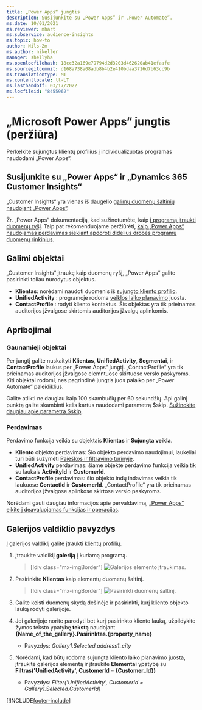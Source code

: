 ```yaml
---
title: „Power Apps“ jungtis
description: Susijunkite su „Power Apps“ ir „Power Automate“.
ms.date: 10/01/2021
ms.reviewer: mhart
ms.subservice: audience-insights
ms.topic: how-to
author: Nils-2m
ms.author: nikeller
manager: shellyha
ms.openlocfilehash: 18cc32a169e79794d2d3203d462620ab41efaafe
ms.sourcegitcommit: d168a738a08adb8b4b2e410bdaa3716d7b63cc9b
ms.translationtype: MT
ms.contentlocale: lt-LT
ms.lasthandoff: 03/17/2022
ms.locfileid: "8455962"
---
```

# <a name="microsoft-power-apps-connector-preview"></a>„Microsoft Power Apps“ jungtis (peržiūra)

Perkelkite sujungtus klientų profilius į individualizuotas programas naudodami „Power Apps“.

## <a name="connect-power-apps-and-dynamics-365-customer-insights"></a>Susijunkite su „Power Apps“ ir „Dynamics 365 Customer Insights“

„Customer Insights“ yra vienas iš daugelio [galimų duomenų šaltinių naudojant „Power Apps“](/powerapps/maker/canvas-apps/working-with-data-sources).

Žr. „Power Apps“ dokumentaciją, kad sužinotumėte, kaip [į programą įtraukti duomenų ryšį](/powerapps/maker/canvas-apps/add-data-connection). Taip pat rekomenduojame peržiūrėti, [kaip „Power Apps“ naudojamas perdavimas siekiant apdoroti didelius drobės programų duomenų rinkinius](/powerapps/maker/canvas-apps/delegation-overview).

## <a name="available-entities"></a>Galimi objektai

„Customer Insights“ įtraukę kaip duomenų ryšį, „Power Apps“ galite pasirinkti toliau nurodytus objektus.

- **Klientas**: norėdami naudoti duomenis iš  [sujungto kliento profilio](customer-profiles.md).
- **UnifiedActivity** : programoje rodoma [veiklos laiko planavimo](activities.md) juosta.
- **ContactProfile** : rodyti kliento kontaktus. Šis objektas yra tik prieinamas auditorijos įžvalgose skirtomis auditorijos įžvalgų aplinkomis.

## <a name="limitations"></a>Apribojimai

### <a name="retrievable-entities"></a>Gaunamieji objektai

Per jungtį galite nuskaityti **Klientas**, **UnifiedActivity**, **Segmentai**, ir **ContactProfile** laukus per „Power Apps“ jungtį. „ContactProfile“ yra tik prieinamas auditorijos įžvalgose elemntuose skirtuose verslo paskyroms. Kiti objektai rodomi, nes pagrindinė jungtis juos palaiko per „Power Automate“ paleidiklius.

Galite atlikti ne daugiau kaip 100 skambučių per 60 sekundžių. Api galinį punktą galite skambinti kelis kartus naudodami parametrą $skip. [Sužinokite daugiau apie parametrą $skip](/connectors/customerinsights/#get-items-from-an-entity).

### <a name="delegation"></a>Perdavimas

Perdavimo funkcija veikia su objektais **Klientas** ir **Sujungta veikla**. 

- **Kliento** objekto perdavimas: Šio objekto perdavimo naudojimui, laukeliai turi būti sužymėti [Paieškos ir filtravimo turinyje](search-filter-index.md).  
- **UnifiedActivity** perdavimas: šiame objekte perdavimo funkcija veikia tik su laukais **ActivityId** ir **CustomerId**.  
- **ContactProfile** perdavimas: šio objekto indų indavimas veikia tik laukuose **ContactId** ir **CustomerId**. „ContactProfile“ yra tik prieinamas auditorijos įžvalgose aplinkose skirtose verslo paskyroms.

Norėdami gauti daugiau informacijos apie pervaldavimą, [„Power Apps“ eikite į deavaluojamas funkcijas ir operacijas](/powerapps/maker/canvas-apps/delegation-overview). 

## <a name="example-gallery-control"></a>Galerijos valdiklio pavyzdys

Į galerijos valdiklį galite įtraukti [klientų profilių](/powerapps/maker/canvas-apps/add-gallery).

1. Įtraukite valdiklį **galeriją** į kuriamą programą.

    > [!div class="mx-imgBorder"]
    > ![Galerijos elemento įtraukimas.](media/connector-powerapps9.png "Galerijos elemento įtraukimas.")

2. Pasirinkite **Klientas** kaip elementų duomenų šaltinį.

    > [!div class="mx-imgBorder"]
    > ![Pasirinkti duomenų šaltinį.](media/choose-datasource-powerapps.png "Duomenų šaltinio pasirinkimas.")

3. Galite keisti duomenų skydą dešinėje ir pasirinkti, kurį kliento objekto lauką rodyti galerijoje.

4. Jei galerijoje norite parodyti bet kurį pasirinkto kliento lauką, užpildykite žymos teksto ypatybę **tekstą** naudojant **{Name_of_the_gallery}.Pasirinktas.{property_name}**  
    - Pavyzdys: _Gallery1.Selected.address1_city_

5. Norėdami, kad būtų rodoma sujungta kliento laiko planavimo juosta, įtraukite galerijos elementą ir įtraukite **Elementai** ypatybę su **Filtras('UnifiedActivity', CustomerId = {Customer_Id})**  
    - Pavyzdys: _Filter('UnifiedActivity', CustomerId = Gallery1.Selected.CustomerId)_


[!INCLUDE[footer-include](../includes/footer-banner.md)]
